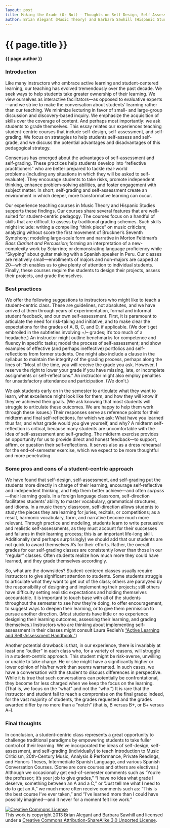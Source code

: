 ```yaml
---
layout: post
title: Making the Grade (Or Not) — Thoughts on Self-Design, Self-Assessment, and Self-Grading
author: Brian Alegant (Music Theory) and Barbara Sawhill (Hispanic Studies), Oberlin College
---
```


{{ page.title }}
================

**{{ page.author }}**


### Introduction ###

Like many instructors who embrace active learning and student-centered learning, our teaching has evolved tremendously over the past decade. We seek ways to help students take greater ownership of their learning. We view ourselves as interactive facilitators—as opposed to evaluative experts—and we strive to make the conversation about students’ learning rather than our teaching. We minimize lecturing in favor of small- and large-group discussion and discovery-based inquiry. We emphasize the acquisition of skills over the coverage of content. And perhaps most importantly: we ask students to grade themselves. This essay relates our experiences teaching student-centric courses that include self-design, self-assessment, and self-grading. We focus on strategies to help students self-assess and self-grade, and we discuss the potential advantages and disadvantages of this pedagogical strategy.

Consensus has emerged about the advantages of self-assessment and self-grading. These practices help students develop into “reflective practitioners” who are better prepared to tackle real-world problems (including any situations in which they will be asked to self-evaluate). They encourage students to take risks, promote independent thinking, enhance problem-solving abilities, and foster engagement with subject matter. In short, self-grading and self-assessment create an environment in which deeper, more transformative learning can occur.

Our experience teaching courses in Music Theory and Hispanic Studies supports these findings. Our courses share several features that are well-suited for student-centric pedagogy. The courses focus on a handful of skills that are difficult to assess by traditional grading schemes. Such skills might include: writing a compelling “think piece” on music criticism; analyzing without score the first movement of Bruckner’s Seventh Symphony; modeling large-scale form and narrative in Morton Feldman’s *Bass Clarinet and Percussion*; forming an interpretation of a new-complexity work by Sciarrino; or demonstrating language proficiency while “Skyping” about guitar making with a Spanish speaker in Peru. Our classes are relatively small—enrollments of majors and non-majors are capped at 20—which enables us to give plenty of attention to individual students. Finally, these courses require the students to design their projects, assess their projects, and grade themselves.

### Best practices ###

We offer the following suggestions to instructors who might like to teach a student-centric class. These are guidelines, not absolutes, and we have arrived at them through years of experimentation, formal and informal student feedback, and our own self-assessment. First, it is paramount to articulate the need for risk-taking and initiative, and to make clear the expectations for the grades of A, B, C, and D, if applicable. (We don’t get embroiled in the subtleties involving +/– grades; it’s too much of a headache.) An instructor might outline benchmarks for competence and fluency in specific tasks; model the process of self-assessment; and show examples of effective (and perhaps ineffective) portfolios and self-reflections from former students. One might also include a clause in the syllabus to maintain the integrity of the grading process, perhaps along the lines of: “Most of the time, you will receive the grade you ask. However, I reserve the right to lower your grade if you have missing, late, or incomplete assignments or self-reflections.” An instructor might also employ penalties for unsatisfactory attendance and participation. (We don’t.)

We ask students early on in the semester to articulate what they want to learn, what excellence might look like for them, and how they will know if they’ve achieved their goals. (We ask knowing that most students will struggle to articulate these outcomes. We are happy to help them work through these issues.) Their responses serve as reference points for their midterm and final self-reflections, for which we ask: What have you learned thus far; and what grade would you give yourself, and why? A midterm self-reflection is critical, because many students are uncomfortable with the idea of self-assessment and self-grading. The midterm exercise provides an opportunity for us to provide direct and honest feedback—to support, affirm, or question their self-reflections. It serves also as a dress rehearsal for the end-of-semester exercise, which we expect to be more thoughtful and more penetrating.

### Some pros and cons of a student-centric approach ###

We have found that self-design, self-assessment, and self-grading put the students more directly in charge of their learning, encourage self-reflective and independent thinking, and help them better achieve—and often *surpass*—their learning goals. In a foreign language classroom, self-direction facilitates students’ ability to master vocabulary, grammatical structures, and idioms. In a music theory classroom, self-direction allows students to study the pieces they are learning for juries, recitals, or competitions; as a result, harmonic vocabulary, form, and narrative become much more relevant. Through practice and modeling, students learn to write persuasive and realistic self-assessments, as they must account for their successes and failures in their learning process; this is an important life-long skill. Additionally (and perhaps surprisingly) we should add that our students are not quick to award themselves A’s for their efforts. Rather, the overall grades for our self-grading classes are consistently lower than those in our “regular” classes. Often students realize how much more they could have learned, and they grade themselves accordingly.

So, what are the downsides? Student-centered classes usually require instructors to give significant attention to students. Some students struggle to articulate what they want to get out of the class; others are paralyzed by the responsibility of designing and implementing their projects; still others have difficulty setting realistic expectations and holding themselves accountable. It is important to touch base with all of the students throughout the semester to see how they’re doing, to offer encouragement, to suggest ways to deepen their learning, or to give them permission to pursue another direction. (Most students have little or no experience designing their learning outcomes, assessing their learning, and grading themselves.) Instructors who are thinking about implementing self-assessment in their classes might consult Laura Redieh’s [“Active Learning and Self-Assessment Handbook.”](http://it.stlawu.edu/~lrediehs/grading_files/sa.htm))

Another potential drawback is that, in our experience, there is invariably at least one “outlier” in each class who, for a variety of reasons, will struggle in a student-centric approach. This student might be risk-averse, unwilling or unable to take charge. He or she might have a significantly higher or lower opinion of his/her work than seems warranted. In such cases, we have a conversation with the student to discuss differences in perspective. While it is true that such conversations can potentially be confrontational, they become far less charged when we keep the focus on the learning. (That is, we focus on the “what” and not the “who.”) It is rare that the instructor and student fail to reach a compromise on the final grade: indeed, for the vast majority of students, the grades requested and the grades awarded differ by no more than a “notch” (that is, B versus B+, or B+ versus A–).

### Final thoughts ###

In conclusion, a student-centric class represents a great opportunity to challenge traditional paradigms by empowering students to take fuller control of their learning. We’ve incorporated the ideas of self-design, self-assessment, and self-grading (individually) to teach Introduction to Music Criticism, 20th-Century Music, Analysis & Performance, Private Readings, and Honors Theses, Intermediate Spanish Language, and various Spanish Conversation Courses. (Some are core courses and others are electives.) Although we occasionally get end-of-semester comments such as “You’re the professor; it’s your job to give grades,” “I have no idea what grade I deserve; something between an A and a C,” or “Just tell me what I need to do to get an A,” we much more often receive comments such as: “This is the best course I’ve ever taken,” and “I’ve learned more than I could have possibly imagined—and it never for a moment felt like work.”

<a rel="license" href="http://creativecommons.org/licenses/by-sa/3.0/"><img alt="Creative Commons License" style="border-width:0" src="http://i.creativecommons.org/l/by-sa/3.0/88x31.png" /></a><br />This work is copyright 2013 Brian Alegant and Barbara Sawhill and licensed under a <a rel="license" href="http://creativecommons.org/licenses/by-sa/3.0/">Creative Commons Attribution-ShareAlike 3.0 Unported License</a>.